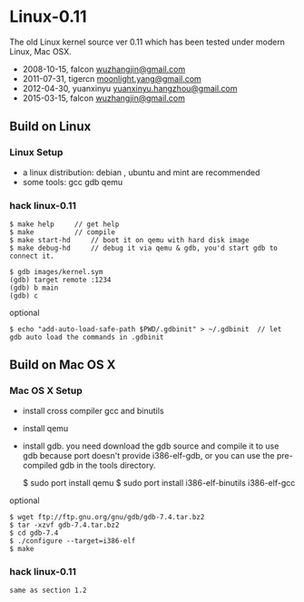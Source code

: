 Linux-0.11
==========

The old Linux kernel source ver 0.11 which has been tested under modern Linux, Mac OSX.

* 2008-10-15, falcon <wuzhangjin@gmail.com>
* 2011-07-31, tigercn <moonlight.yang@gmail.com>
* 2012-04-30, yuanxinyu <yuanxinyu.hangzhou@gmail.com>
* 2015-03-15, falcon <wuzhangjin@gmail.com>

## Build on Linux

### Linux Setup

* a linux distribution: debian , ubuntu and mint are recommended
* some tools: gcc gdb qemu

### hack linux-0.11

    $ make help		// get help
    $ make  		// compile
    $ make start-hd		// boot it on qemu with hard disk image
    $ make debug-hd		// debug it via qemu & gdb, you'd start gdb to connect it.

    $ gdb images/kernel.sym
    (gdb) target remote :1234
    (gdb) b main
    (gdb) c

optional

    $ echo "add-auto-load-safe-path $PWD/.gdbinit" > ~/.gdbinit  // let gdb auto load the commands in .gdbinit

## Build on Mac OS X

### Mac OS X Setup

* install cross compiler gcc and binutils
* install qemu
* install gdb. you need download the gdb source and compile it to use gdb because port doesn't provide i386-elf-gdb, or you can use the pre-compiled gdb in the tools directory.

    $ sudo port install qemu
    $ sudo port install i386-elf-binutils i386-elf-gcc

optional

    $ wget ftp://ftp.gnu.org/gnu/gdb/gdb-7.4.tar.bz2
    $ tar -xzvf gdb-7.4.tar.bz2
	$ cd gdb-7.4
	$ ./configure --target=i386-elf
	$ make


### hack linux-0.11

	same as section 1.2
